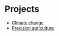 # Projects 

- [Climate change](https://iitgoa-ml.github.io/research/projects/climate-change/)
- [Precision agriculture](https://iitgoa-ml.github.io/research/projects/precision-agriculture/)
